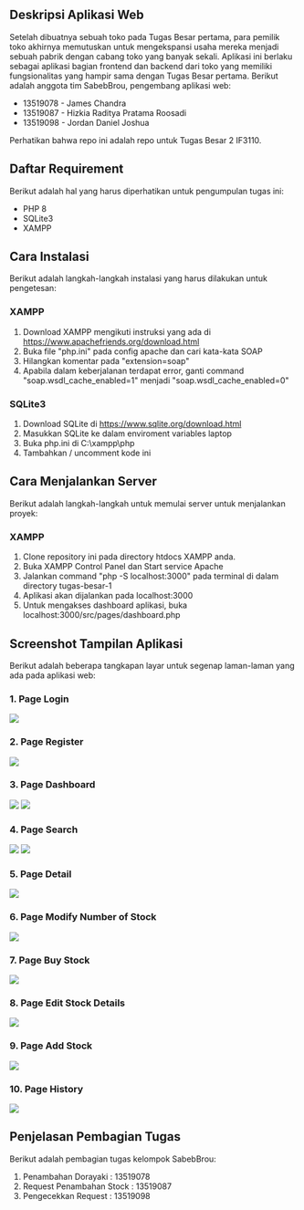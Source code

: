 ## Deskripsi Aplikasi Web
Setelah dibuatnya sebuah toko pada Tugas Besar pertama, para pemilik toko akhirnya memutuskan untuk mengekspansi usaha mereka menjadi sebuah pabrik dengan cabang toko yang banyak sekali. Aplikasi ini berlaku sebagai aplikasi bagian frontend dan backend dari toko yang memiliki fungsionalitas yang hampir sama dengan Tugas Besar pertama. Berikut adalah anggota tim SabebBrou, pengembang aplikasi web:
- 13519078 - James Chandra
- 13519087 - Hizkia Raditya Pratama Roosadi
- 13519098 - Jordan Daniel Joshua

Perhatikan bahwa repo ini adalah repo untuk Tugas Besar 2 IF3110.

## Daftar Requirement
Berikut adalah hal yang harus diperhatikan untuk pengumpulan tugas ini:
- PHP 8
- SQLite3
- XAMPP

## Cara Instalasi
Berikut adalah langkah-langkah instalasi yang harus dilakukan untuk pengetesan:
### XAMPP
1. Download XAMPP mengikuti instruksi yang ada di https://www.apachefriends.org/download.html
2. Buka file "php.ini" pada config apache dan cari kata-kata SOAP
3. Hilangkan komentar pada "extension=soap"
4. Apabila dalam keberjalanan terdapat error, ganti command "soap.wsdl_cache_enabled=1" menjadi "soap.wsdl_cache_enabled=0"
### SQLite3
1. Download SQLite di https://www.sqlite.org/download.html
2. Masukkan SQLite ke dalam enviroment variables laptop
3. Buka php.ini di C:\xampp\php
4. Tambahkan / uncomment kode ini

## Cara Menjalankan Server
Berikut adalah langkah-langkah untuk memulai server untuk menjalankan proyek:
### XAMPP
1. Clone repository ini pada directory htdocs XAMPP anda.
2. Buka XAMPP Control Panel dan Start service Apache
3. Jalankan command "php -S localhost:3000" pada terminal di dalam directory tugas-besar-1
4. Aplikasi akan dijalankan pada localhost:3000
5. Untuk mengakses dashboard aplikasi, buka localhost:3000/src/pages/dashboard.php

## Screenshot Tampilan Aplikasi
Berikut adalah beberapa tangkapan layar untuk segenap laman-laman yang ada pada aplikasi web:
### 1. Page Login
![](https://i.ibb.co/9nYF7Z9/1-Login.png)

### 2. Page Register
![](https://i.ibb.co/k4jWTQY/2-Register.png)

### 3. Page Dashboard
![](https://i.ibb.co/SVW6GW2/3-Dashboard-1.png)
![](https://i.ibb.co/HVtsKXz/4-Dashboard-2.png)

### 4. Page Search
![](https://i.ibb.co/YtBd4F3/5-Search-1.png)
![](https://i.ibb.co/zQpNfgq/6-Search-2.png)

### 5. Page Detail
![](https://i.ibb.co/swDLZJc/9-Detail.png)

### 6. Page Modify Number of Stock
![](https://i.ibb.co/DG71qtr/8-Ubah-Stok.png)

### 7. Page Buy Stock 
![](https://i.ibb.co/x6dmxLv/9-Buy-Stock.png)

### 8. Page Edit Stock Details
![](https://i.ibb.co/ZMY68Xn/10-Edit.png)

### 9. Page Add Stock
![](https://i.ibb.co/YPBrjQc/11-Tambah.png)

### 10. Page History
![](https://i.ibb.co/p1bRKWT/12-Riwayat.png)

## Penjelasan Pembagian Tugas
Berikut adalah pembagian tugas kelompok SabebBrou: 
1. Penambahan Dorayaki : 13519078
2. Request Penambahan Stock : 13519087
3. Pengecekkan Request : 13519098
